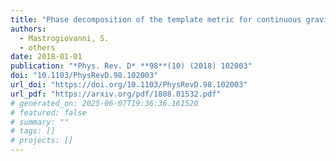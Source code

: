 ```yaml
---
title: "Phase decomposition of the template metric for continuous gravitational-wave searches"
authors:
  - Mastrogiovanni, S.
  - others
date: 2018-01-01
publication: "*Phys. Rev. D* **98**(10) (2018) 102003"
doi: "10.1103/PhysRevD.98.102003"
url_doi: "https://doi.org/10.1103/PhysRevD.98.102003"
url_pdf: "https://arxiv.org/pdf/1808.01532.pdf"
# generated_on: 2025-06-07T19:36:36.161520
# featured: false
# summary: ""
# tags: []
# projects: []
---
```

